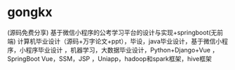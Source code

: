 # gongkx
(源码免费分享) 基于微信小程序的公考学习平台的设计与实现+springboot(无前端) 计算机毕业设计（源码+万字论文+ppt），毕设，java毕业设计，基于微信小程序，小程序毕业设计 ，机器学习，大数据毕业设计，Python+Django+Vue ，SpringBoot Vue，SSM，JSP ，Uniapp，hadoop和spark框架，hive框架
